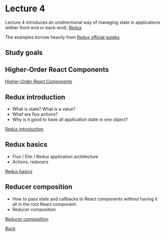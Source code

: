 # Lecture 4

Lecture 4 introduces an unidirectional way of managing state in applications
(either front-end or back-end): [Redux](https://github.com/reactjs/redux)

The examples borrow heavily from [Redux official guides](http://redux.js.org/).

## Study goals

## Higher-Order React Components

[Higher-Order React Components](./src/higher_order_components/README.md)

## Redux introduction

* What is state? What is a value?
* What are flux actions?
* Why is it good to have all application state in one object?

[Redux introduction](./src/redux_introduction/README.md)

## Redux basics

* Flux / Elm / Redux application architecture
* Actions, reducers

[Redux basics](./src/redux_basics/README.md)

## Reducer composition

* How to pass state and callbacks to React components without having it all in the root React component.
* Reducer composition

[Reducer composition](./src/redux_combine_reducers/README.md)

[_Back_](../README.md)
